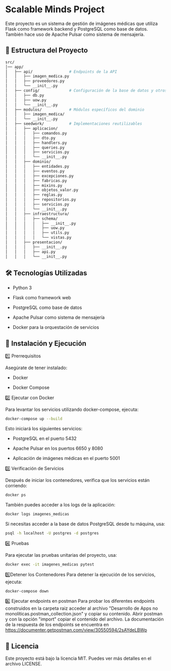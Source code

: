 
# Scalable Minds Project

Este proyecto es un sistema de gestión de imágenes médicas que utiliza Flask como framework backend y PostgreSQL como base de datos. También hace uso de Apache Pulsar como sistema de mensajería.

## 💁️ Estructura del Proyecto

```bash
src/
│── app/
│   ├── api/                # Endpoints de la API
│   │   ├── imagen_medica.py
│   │   ├── proveedores.py
│   │   └── __init__.py
│   ├── config/             # Configuración de la base de datos y otros servicios
│   │   ├── db.py
│   │   ├── uow.py
│   │   └── __init__.py
│   ├── modulos/            # Módulos específicos del dominio
│   │   ├── imagen_medica/
│   │   └── __init__.py
│   ├── seedwork/           # Implementaciones reutilizables
│   │   ├── aplicacion/
│   │   │   ├── comandos.py
│   │   │   ├── dto.py
│   │   │   ├── handlers.py
│   │   │   ├── queries.py
│   │   │   ├── servicios.py
│   │   │   └── __init__.py
│   │   ├── dominio/
│   │   │   ├── entidades.py
│   │   │   ├── eventos.py
│   │   │   ├── excepciones.py
│   │   │   ├── fabricas.py
│   │   │   ├── mixins.py
│   │   │   ├── objetos_valor.py
│   │   │   ├── reglas.py
│   │   │   ├── repositorios.py
│   │   │   ├── servicios.py
│   │   │   └── __init__.py
│   │   ├── infraestructura/
│   │   │   ├── schema/
│   │   │   │   ├── __init__.py
│   │   │   │   ├── uow.py
│   │   │   │   ├── utils.py
│   │   │   │   └── vistas.py
│   │   ├── presentacion/
│   │   │   ├── __init__.py
│   │   │   ├── api.py
│   │   │   └── __init__.py
```

## 🛠️ Tecnologías Utilizadas
- Python 3

- Flask como framework web

- PostgreSQL como base de datos

- Apache Pulsar como sistema de mensajería

- Docker para la orquestación de servicios

## 🚀 Instalación y Ejecución
1️⃣ Prerrequisitos

Asegúrate de tener instalado:

- Docker

- Docker Compose

2️⃣ Ejecutar con Docker

Para levantar los servicios utilizando docker-compose, ejecuta:

```bash
docker-compose up --build
```

Esto iniciará los siguientes servicios:

- PostgreSQL en el puerto 5432

- Apache Pulsar en los puertos 6650 y 8080

- Aplicación de imágenes médicas en el puerto 5001

3️⃣ Verificación de Servicios

Después de iniciar los contenedores, verifica que los servicios están corriendo:
```bash
docker ps
```
También puedes acceder a los logs de la aplicación:
```bash
docker logs imagenes_medicas
```
Si necesitas acceder a la base de datos PostgreSQL desde tu máquina, usa:
```bash
psql -h localhost -U postgres -d postgres
```
4️⃣ Pruebas

Para ejecutar las pruebas unitarias del proyecto, usa:
```bash
docker exec -it imagenes_medicas pytest
```

5️⃣Detener los Contenedores
Para detener la ejecución de los servicios, ejecuta:
```bash
docker-compose down
```

6️⃣ Ejecutar endpoints en postman
Para probar los diferentes endpoints construidos en la carpeta raiz acceder al archivo "Desarrollo de Apps no monoliticas.postman_collection.json" y copiar su contenido. Abrir postman y con la opción "import" copiar el contenido del archivo. La documentación de la respuesta de los endpoints se encuentra en https://documenter.getpostman.com/view/30550594/2sAYdeLBWp 

## 📄 Licencia

Este proyecto está bajo la licencia MIT. Puedes ver más detalles en el archivo LICENSE.
